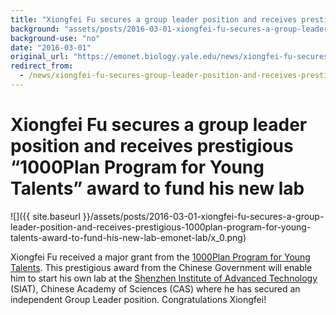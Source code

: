 ```yaml
---
title: "Xiongfei Fu secures a group leader position and receives prestigious “1000Plan Program for Young Talents” award to fund his new lab"
background: "assets/posts/2016-03-01-xiongfei-fu-secures-a-group-leader-position-and-receives-prestigious-1000plan-program-for-young-talents-award-to-fund-his-new-lab-emonet-lab/x_0.png"
background-use: "no"
date: "2016-03-01"
original_url: "https://emonet.biology.yale.edu/news/xiongfei-fu-secures-group-leader-position-and-receives-prestigious-1000plan-program-young"
redirect_from:
  - /news/xiongfei-fu-secures-group-leader-position-and-receives-prestigious-1000plan-program-young
---
```

# Xiongfei Fu secures a group leader position and receives prestigious “1000Plan Program for Young Talents” award to fund his new lab

![]({{ site.baseurl }}/assets/posts/2016-03-01-xiongfei-fu-secures-a-group-leader-position-and-receives-prestigious-1000plan-program-for-young-talents-award-to-fund-his-new-lab-emonet-lab/x_0.png)

Xiongfei Fu received a major grant from the [1000Plan Program for Young Talents](http://1000plan.org/en/). This prestigious award from the Chinese Government will enable him to start his own lab at the [Shenzhen Institute of Advanced Technology](http://english.siat.cas.cn/) (SIAT), Chinese Academy of Sciences (CAS) where he has secured an independent Group Leader position. Congratulations Xiongfei!
